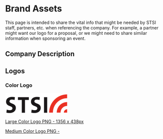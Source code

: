 # Brand Assets

This page is intended to share the vital info that might be needed by STSI staff, partners, etc. when referencing the company. For example, a partner might want our logo for a proposal, or we might need to share similar information when sponsoring an event.

## Company Description



## Logos

### Color Logo

![STSI Color Logo](STSI_logo_200.png)

[Large Color Logo PNG - 1356 x 438px](stsi_logo_large.png)

[Medium Color Logo PNG - ]()
